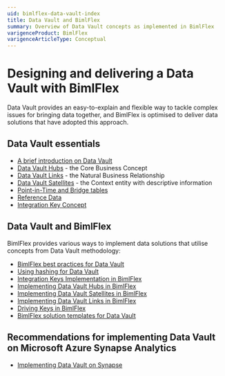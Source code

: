 ```yaml
---
uid: bimlflex-data-vault-index
title: Data Vault and BimlFlex
summary: Overview of Data Vault concepts as implemented in BimlFlex
varigenceProduct: BimlFlex
varigenceArticleType: Conceptual
---
```

# Designing and delivering a Data Vault with BimlFlex

Data Vault provides an easy-to-explain and flexible way to tackle complex issues for bringing data together, and BimlFlex is optimised to deliver data solutions that have adopted this approach.

## Data Vault essentials

* [A brief introduction on Data Vault](xref:bimlflex-data-vault-introduction)
* [Data Vault Hubs](xref:bimlflex-data-vault-concept-hub) - the Core Business Concept
* [Data Vault Links](xref:bimlflex-data-vault-concept-link) - the Natural Business Relationship
* [Data Vault Satellites](xref:bimlflex-data-vault-concept-satellite) - the Context entity with descriptive information
* [Point-in-Time and Bridge tables](xref:bimlflex-data-vault-concept-pit-bridge)
* [Reference Data](xref:bimlflex-data-vault-concept-reference-data)
* [Integration Key Concept](xref:bimlflex-data-vault-integration-keys-and-relationships)

## Data Vault and BimlFlex

BimlFlex provides various ways to implement data solutions that utilise concepts from Data Vault methodology:

* [BimlFlex best practices for Data Vault](xref:bimlflex-data-vault-best-practices)
* [Using hashing for Data Vault](xref:bimlflex-data-vault-hashing)
* [Integration Keys Implementation in BimlFlex](xref:bimlflex-data-vault-implementation-integration-keys)
* [Implementing Data Vault Hubs in BimlFlex](xref:bimlflex-data-vault-implementation-hub)
* [Implementing Data Vault Satellites in BimlFlex](xref:bimlflex-data-vault-implementation-satellite)
* [Implementing Data Vault Links in BimlFlex](xref:bimlflex-data-vault-implementation-link)
* [Driving Keys in BimlFlex](xref:bimlflex-data-vault-driving-keys)
* [BimlFlex solution templates for Data Vault](xref:bimlflex-data-vault-templates)

## Recommendations for implementing Data Vault on Microsoft Azure Synapse Analytics

* [Implementing Data Vault on Synapse](xref:bimlflex-data-vault-best-practices-for-deploying-data-vault-on-azure-synapse)
